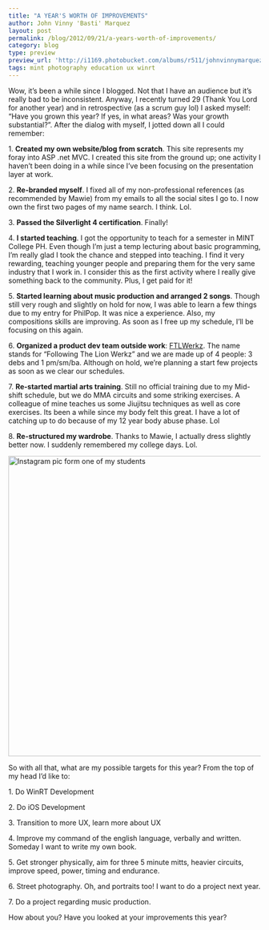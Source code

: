 ```yaml
---
title: "A YEAR'S WORTH OF IMPROVEMENTS"
author: John Vinny 'Basti' Marquez
layout: post
permalink: /blog/2012/09/21/a-years-worth-of-improvements/
category: blog
type: preview
preview_url: 'http://i1169.photobucket.com/albums/r511/johnvinnymarquez/mint_zpsfd82d197.jpg'
tags: mint photography education ux winrt
---
```

<p class="p1">
  <span class="dropcap1">W</span>ow, it&#8217;s been a while since I blogged. Not that I have an audience but it&#8217;s really bad to be inconsistent. Anyway, I recently turned 29 (Thank You Lord for another year) and in retrospective (as a scrum guy lol) I asked myself: &#8220;Have you grown this year? If yes, in what areas? Was your growth substantial?&#8221;. After the dialog with myself, I jotted down all I could remember:
</p>

<p class="p1">
  1. <strong>Created my own website/blog from scratch</strong>. This site represents my foray into ASP .net MVC. I created this site from the ground up; one activity I haven&#8217;t been doing in a while since I&#8217;ve been focusing on the presentation layer at work.
</p>

<p class="p1">
  2. <strong>Re-branded myself</strong>. I fixed all of my non-professional references (as recommended by Mawie) from my emails to all the social sites I go to. I now own the first two pages of my name search. I think. Lol.
</p>

<p class="p1">
  3. <strong>Passed the Silverlight 4 certification</strong>. Finally!
</p>

<p class="p1">
  4. <strong>I started teaching</strong>. I got the opportunity to teach for a semester in MINT College PH. Even though I&#8217;m just a temp lecturing about basic programming, I&#8217;m really glad I took the chance and stepped into teaching. I find it very rewarding, teaching younger people and preparing them for the very same industry that I work in. I consider this as the first activity where I really give something back to the community. Plus, I get paid for it!
</p>

<p class="p1">
  5. <strong>Started learning about music production and arranged 2 songs</strong>. Though still very rough and slightly on hold for now, I was able to learn a few things due to my entry for PhilPop. It was nice a experience. Also, my compositions skills are improving. As soon as I free up my schedule, I&#8217;ll be focusing on this again.
</p>

<p class="p1">
  6. <strong>Organized a product dev team outside work</strong>: <a title="http://ftlwerkz.com/" href="http://ftlwerkz.com/" target="_blank">FTLWerkz</a>. The name stands for &#8220;Following The Lion Werkz&#8221; and we are made up of 4 people: 3 debs and 1 pm/sm/ba. Although on hold, we&#8217;re planning a start few projects as soon as we clear our schedules.
</p>

<p class="p1">
  7. <strong>Re-started martial arts training</strong>. Still no official training due to my Mid-shift schedule, but we do MMA circuits and some striking exercises. A colleague of mine teaches us some Jiujitsu techniques as well as core exercises. Its been a while since my body felt this great. I have a lot of catching up to do because of my 12 year body abuse phase. Lol
</p>

<p class="p1">
  8. <strong>Re-structured my wardrobe</strong>. Thanks to Mawie, I actually dress slightly better now. I suddenly remembered my college days. Lol.
</p>

<p class="p1">
  <img style="display: block; margin-left: auto; margin-right: auto;" title="Instagram pic form one of my students " alt="Instagram pic form one of my students " src="http://distilleryimage1.instagram.com/513b4a3803b411e29fe522000a1e9fbc_7.jpg" width="600" height="600" />
</p>

<p class="p1">
  So with all that, what are my possible targets for this year? From the top of my head I&#8217;d like to:
</p>

<p class="p1">
  1. Do WinRT Development
</p>

<p class="p1">
  2. Do iOS Development
</p>

<p class="p1">
  3. Transition to more UX, learn more about UX
</p>

<p class="p1">
  4. Improve my command of the english language, verbally and written. Someday I want to write my own book.
</p>

<p class="p1">
  5. Get stronger physically, aim for three 5 minute mitts, heavier circuits, improve speed, power, timing and endurance.
</p>

<p class="p1">
  6. Street photography. Oh, and portraits too! I want to do a project next year.
</p>

<p class="p1">
  7. Do a project regarding music production.
</p>

<p class="p2">
  <p class="p1">
    How about you? Have you looked at your improvements this year?
  </p>